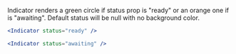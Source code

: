 Indicator renders a green circle if status prop is "ready" or an orange one if is "awaiting".
Default status will be null with no background color.

```jsx
<Indicator status="ready" />
```

```jsx
<Indicator status="awaiting" />
```
